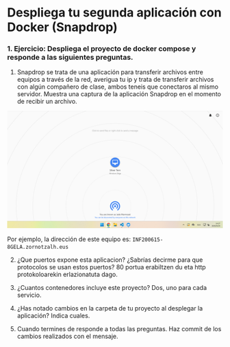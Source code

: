 # Despliega tu segunda aplicación con Docker (Snapdrop)

### 1. Ejercicio: Despliega el proyecto de docker compose y responde a las siguientes preguntas.


1. Snapdrop se trata de una aplicación para transferir archivos entre equipos a través de la red, averigua tu ip y trata de transferir archivos con algún compañero de clase, ambos teneis que conectaros al mismo servidor. Muestra una captura de la aplicación Snapdrop en el momento de recibir un archivo.

![alt text](image.png)

Por ejemplo, la dirección de este equipo es:
`INF200615-8GELA.zornotzalh.eus`

2. ¿Que puertos expone esta aplicacion? ¿Sabrías decirme para que protocolos se usan estos puertos?
80 portua erabiltzen du eta http protokoloarekin erlazionatuta dago.

3. ¿Cuantos contenedores incluye este proyecto?
Dos, uno para cada servicio.
4. ¿Has notado cambios en la carpeta de tu proyecto al desplegar la aplicación? Indica cuales.

5. Cuando termines de responde a todas las preguntas. Haz commit de los cambios realizados con el mensaje.
